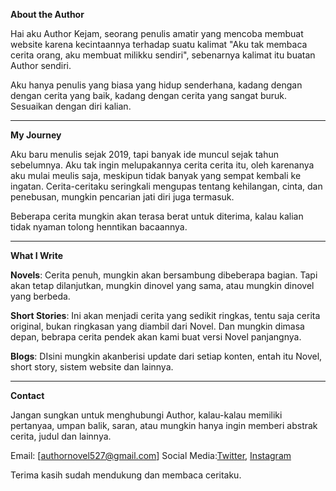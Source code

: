 **About the Author**

Hai aku Author Kejam, seorang penulis amatir yang mencoba membuat website karena kecintaannya terhadap suatu kalimat "Aku tak membaca cerita orang, aku membuat milikku sendiri", sebenarnya kalimat itu buatan  Author sendiri.

Aku hanya penulis yang biasa yang hidup senderhana, kadang dengan dengan cerita yang baik, kadang dengan cerita yang sangat buruk. Sesuaikan dengan diri kalian.

---

**My Journey**

Aku baru menulis sejak 2019, tapi banyak ide muncul sejak tahun sebelumnya. Aku tak ingin melupakannya cerita cerita itu, oleh karenanya aku mulai meulis saja, meskipun tidak banyak yang sempat kembali ke ingatan. Cerita-ceritaku seringkali mengupas tentang kehilangan, cinta, dan penebusan, mungkin pencarian jati diri juga termasuk.

Beberapa cerita mungkin akan terasa berat untuk diterima, kalau kalian tidak nyaman tolong henntikan bacaannya.

---

**What I Write**

**Novels**: Cerita penuh, mungkin akan bersambung dibeberapa bagian. Tapi akan tetap dilanjutkan, mungkin dinovel yang sama, atau mungkin dinovel yang berbeda.

**Short Stories**: Ini akan menjadi cerita yang sedikit ringkas, tentu saja cerita original, bukan ringkasan yang diambil dari Novel. Dan mungkin dimasa depan, bebrapa cerita pendek akan kami buat versi Novel panjangnya.

**Blogs**: DIsini mungkin akanberisi update dari setiap konten, entah itu Novel, short story, sistem website dan lainnya.

---

**Contact**

Jangan sungkan untuk menghubungi Author, kalau-kalau memiliki pertanyaa, umpan balik, saran, atau mungkin hanya ingin memberi abstrak cerita, judul dan lainnya.

Email: [authornovel527@gmail.com]
Social Media:[Twitter](https://x.com/AuthorNove83836?t=Pcp2EUDH7IJyETf2A5xSKw&s=09), [Instagram](https://www.instagram.com/authornovel527?igsh=aG84eDcxNmJmZXFi)

Terima kasih sudah mendukung dan membaca ceritaku.


